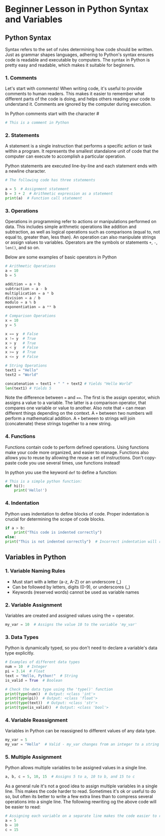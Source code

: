 # Beginner Lesson in Python Syntax and Variables
## Python Syntax
Syntax refers to the set of rules determining how code should be written. Just as grammar shapes languages, adhering to Python's syntax ensures code is readable and executable by computers. The syntax in Python is pretty easy and readable, which makes it suitable for beginners. 

### 1. Comments
Let's start with comments! When writing code, it's useful to provide comments to human readers. This makes it easier to remember what different parts of the code is doing, and helps others reading your code to understand it. Comments are ignored by the computer during execution.

In Python comments start with the character #

```python
# This is a comment in Python
```

### 2. Statements
A statement is a single instruction that performs a specific action or task within a program. It represents the smallest standalone unit of code that the computer can execute to accomplish a particular operation.

Python statements are executed line-by-line and each statement ends with a newline character.

```python
# The following code has three statements

a = 5  # Assignment statement
b = 3 + 2  # Arithmetic expression as a statement
print(a)  # Function call statement
```
### 3. Operations
Operations in programming refer to actions or manipulations performed on data. This includes simple arithmetic operations like addition and subtraction, as well as logical operations such as comparisons (equal to, not equal to, greater than, less than). An operation can also manipulate strings or assign values to variables. Operators are the symbols or statements `+`, `-`, `len()`, and so on.

Below are some examples of basic operators in Python

```python
# Arithmetic Operations
a = 10
b = 5

addition = a + b
subtraction = a - b
multiplication = a * b
division = a / b
modulo = a % b
exponentiation = a ** b

# Comparison Operations
x = 10
y = 5

x == y  # False
x != y  # True
x > y   # True
x < y   # False
x >= y  # True
x <= y  # False

# String Operations
text1 = "Hello"
text2 = "World"

concatenation = text1 + " " + text2 # Yields "Hello World"
len(text1) # Yields 5

```
Note the difference between `=` and `==`. The first is the assign operator, which assigns a value to a variable. The latter is a comparison operator, that compares one variable or value to another. Also note that `+` can mean different things depending on the context. A `+` between two numbers will perform a mathematical addition. A `+` between to strings will join (concatenate) these strings together to a new string.

### 4. Functions
Functions contain code to perform defined operations. Using functions make your code more organized, and easier to manage. Functions also allows you to reuse by allowing the reuse a set of instructions. Don't copy-paste code you use several times, use functions instead!

In python you use the keyword `def` to define a function:
```python
# This is a simple python function:
def hi():
    print('Hello!')
```
### 4. Indentation
Python uses indentation to define blocks of code. Proper indentation is crucial for determining the scope of code blocks.

```python
if a > b:
    print("This code is indented correctly")
else:
print("This is not indented correctly")  # Incorrect indentation will result in an error
```
## Variables in Python
### 1. Variable Naming Rules
- Must start with a letter (a-z, A-Z) or an underscore (_)
- Can be followed by letters, digits (0-9), or underscores (_)
- Keywords (reserved words) cannot be used as variable names
### 2. Variable Assignment
Variables are created and assigned values using the = operator.

```python
my_var = 10  # Assigns the value 10 to the variable 'my_var'
```

### 3. Data Types
Python is dynamically typed, so you don't need to declare a variable's data type explicitly.

```python
# Examples of different data types
num = 10  # Integer
pi = 3.14  # Float
text = "Hello, Python!"  # String
is_valid = True  # Boolean

# Check the data type using the 'type()' function
print(type(num))  # Output: <class 'int'>
print(type(pi))  # Output: <class 'float'>
print(type(text))  # Output: <class 'str'>
print(type(is_valid))  # Output: <class 'bool'>
```

### 4. Variable Reassignment
Variables in Python can be reassigned to different values of any data type.

```python
my_var = 5
my_var = "Hello"  # Valid - my_var changes from an integer to a string
```
### 5. Multiple Assignment
Python allows multiple variables to be assigned values in a single line.

```python
a, b, c = 5, 10, 15  # Assigns 5 to a, 10 to b, and 15 to c
```
As a general rule it's not a good idea to assign multiple variables in a single line. This makes the code harder to read. Sometimes it's ok or useful to do so, but often its better to write a few extra lines than to compress several operations into a single line. The following rewriting og the above code will be easier to read:
```python
# Assigning each variable on a separate line makes the code easier to read:
a = 5
b = 10
c = 15
```